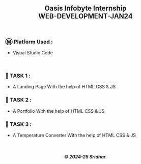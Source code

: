 <h2 align="center"> Oasis Infobyte Internship</br>WEB-DEVELOPMENT-JAN24 </h2>

</br>

### Ⓜ️ Platform Used :

- Visual Studio Code

</br>

### 📝 TASK 1 :

- A Landing Page With the help of HTML CSS & JS

### 📝 TASK 2 :

- A Portfolio With the help of HTML CSS & JS

### 📝 TASK 3 :

- A Temperature Converter With the help of HTML CSS & JS
  
</br>

<h5 align="center">© 2024-25 Sridhar.</h5>
